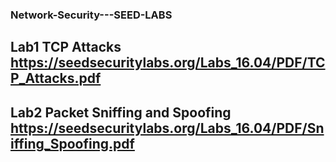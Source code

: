 ### Network-Security---SEED-LABS
## Lab1 TCP Attacks https://seedsecuritylabs.org/Labs_16.04/PDF/TCP_Attacks.pdf
## Lab2 Packet Sniffing and Spoofing https://seedsecuritylabs.org/Labs_16.04/PDF/Sniffing_Spoofing.pdf
